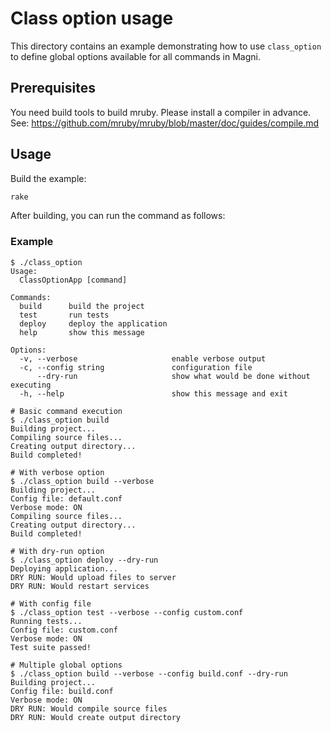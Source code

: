 # Class option usage

This directory contains an example demonstrating how to use `class_option` to define global options available for all commands in Magni.

## Prerequisites

You need build tools to build mruby. Please install a compiler in advance.
See: https://github.com/mruby/mruby/blob/master/doc/guides/compile.md

## Usage

Build the example:

```sh
rake
```

After building, you can run the command as follows:

### Example

```
$ ./class_option
Usage:
  ClassOptionApp [command]

Commands:
  build      build the project
  test       run tests
  deploy     deploy the application
  help       show this message

Options:
  -v, --verbose                     enable verbose output
  -c, --config string               configuration file
      --dry-run                     show what would be done without executing
  -h, --help                        show this message and exit

# Basic command execution
$ ./class_option build
Building project...
Compiling source files...
Creating output directory...
Build completed!

# With verbose option
$ ./class_option build --verbose
Building project...
Config file: default.conf
Verbose mode: ON
Compiling source files...
Creating output directory...
Build completed!

# With dry-run option
$ ./class_option deploy --dry-run
Deploying application...
DRY RUN: Would upload files to server
DRY RUN: Would restart services

# With config file
$ ./class_option test --verbose --config custom.conf
Running tests...
Config file: custom.conf
Verbose mode: ON
Test suite passed!

# Multiple global options
$ ./class_option build --verbose --config build.conf --dry-run
Building project...
Config file: build.conf
Verbose mode: ON
DRY RUN: Would compile source files
DRY RUN: Would create output directory
```
